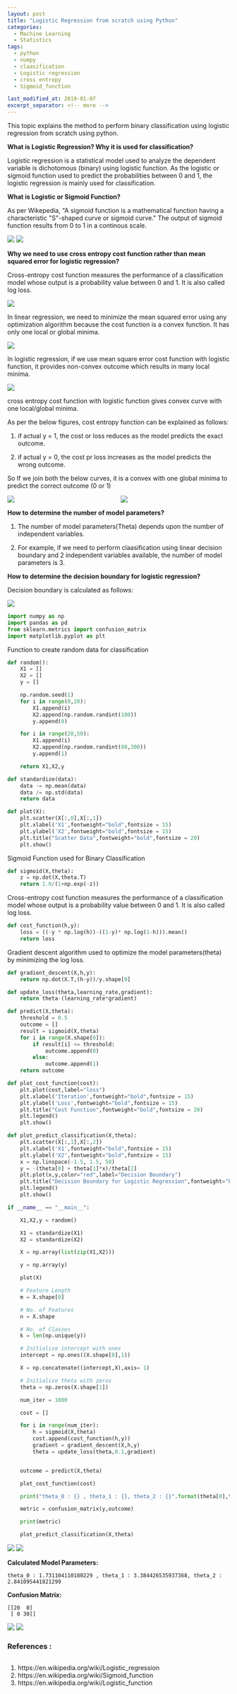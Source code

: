 ```yaml
---
layout: post
title: "Logistic Regression from scratch using Python"
categories:
  - Machine Learning
  - Statistics
tags:
  - python
  - numpy
  - claasification
  - Logistic regression
  - cross entropy
  - Sigmoid_function

last_modified_at: 2019-01-07
excerpt_separator: <!-- more -->
---
```


This topic explains the method to perform binary classification using logistic regression from scratch using python.

<!-- more -->


<b>What is Logistic Regression? Why it is used for classification?</b>

Logistic regression is a statistical model used to analyze the dependent variable is dichotomous (binary) using logistic function.
As the logistic or sigmoid function used to predict the probabilities between 0 and 1, the logistic regression is mainly used for classification.

<b>What is Logistic or Sigmoid Function?</b>

As per Wikepedia, "A sigmoid function is a mathematical function having a characteristic "S"-shaped curve or sigmoid curve." The output of sigmoid function results from 0 to 1 in a continous scale.

   <img src="/images/sigmoid.png">

   <img src="/images/sigmoid_Formula.png">

<b>Why we need to use cross entropy cost function rather than mean squared error for logistic regression?</b>

Cross-entropy cost function measures the performance of a classification model whose output is a probability value between 0 and 1. It is also called log loss.

   <img src="/images/cross_entropy.png">

In linear regression, we need to minimize the mean squared error using any optimization algorithm because the cost function is a convex function. It has only one local or global minima.

   <img src="/images/convex.png">

In logistic regression, if we use mean square error cost function with logistic function, it provides non-convex outcome which results in many local minima.

   <img src="/images/Non_convex.png">

cross entropy cost function with logistic function gives convex curve with one local/global minima.

As per the below figures, cost entropy function can be explained as follows:

1) if actual y = 1, the cost or loss reduces as the model predicts the exact outcome.

2) if actual y = 0, the cost pr loss increases as the model predicts the wrong outcome.

So If we join both the below curves, it is a convex with one global minima to predict the correct outcome (0 or 1)

<div style="display:flex">
     <div style="flex:1;padding-right:5px;">
          <img src="/images/left_convex.png">
     </div>
     <div style="flex:1;padding-left:5px;">
          <img src="/images/right_convex.png">
     </div>
</div>

<b>How to determine the number of model parameters?</b>

1) The number of model parameters(Theta) depends upon the number of independent variables.

2) For example, if we need to perform claasification using linear decision boundary and 2 independent variables available, the number of model parameters is 3.

<b>How to determine the decision boundary for logistic regression?</b>

Decision boundary is calculated as follows:

<img src="/images/decision_boundary_eq.png">

```python
import numpy as np
import pandas as pd
from sklearn.metrics import confusion_matrix
import matplotlib.pyplot as plt
```

Function to create random data for classification


```python
def random():
    X1 = []
    X2 = []
    y = []

    np.random.seed(1)
    for i in range(0,20):
        X1.append(i)
        X2.append(np.random.randint(100))
        y.append(0)

    for i in range(20,50):
        X1.append(i)
        X2.append(np.random.randint(80,300))
        y.append(1)

    return X1,X2,y

```


```python
def standardize(data):
    data -= np.mean(data)
    data /= np.std(data)
    return data
```


```python
def plot(X):
    plt.scatter(X[:,0],X[:,1])
    plt.xlabel('X1',fontweight="bold",fontsize = 15)
    plt.ylabel('X2',fontweight="bold",fontsize = 15)
    plt.title("Scatter Data",fontweight="bold",fontsize = 20)
    plt.show()
```

Sigmoid Function used for Binary Classification


```python
def sigmoid(X,theta):
    z = np.dot(X,theta.T)
    return 1.0/(1+np.exp(-z))
```

Cross-entropy cost function measures the performance of a classification model whose output is a probability value between 0 and 1. It is also called log loss.


```python
def cost_function(h,y):
    loss = ((-y * np.log(h))-((1-y)* np.log(1-h))).mean()
    return loss
```

Gradient descent algorithm used to optimize the model parameters(theta) by minimizing the log loss.


```python
def gradient_descent(X,h,y):
    return np.dot(X.T,(h-y))/y.shape[0]
```


```python
def update_loss(theta,learning_rate,gradient):
    return theta-(learning_rate*gradient)
```


```python
def predict(X,theta):
    threshold = 0.5
    outcome = []
    result = sigmoid(X,theta)
    for i in range(X.shape[0]):
        if result[i] <= threshold:
            outcome.append(0)
        else:
            outcome.append(1)
    return outcome
```


```python
def plot_cost_function(cost):
    plt.plot(cost,label="loss")
    plt.xlabel('Iteration',fontweight="bold",fontsize = 15)
    plt.ylabel('Loss',fontweight="bold",fontsize = 15)
    plt.title("Cost Function",fontweight="bold",fontsize = 20)
    plt.legend()
    plt.show()
```


```python
def plot_predict_classification(X,theta):
    plt.scatter(X[:,1],X[:,2])
    plt.xlabel('X1',fontweight="bold",fontsize = 15)
    plt.ylabel('X2',fontweight="bold",fontsize = 15)
    x = np.linspace(-1.5, 1.5, 50)
    y = -(theta[0] + theta[1]*x)/theta[2]
    plt.plot(x,y,color="red",label="Decision Boundary")
    plt.title("Decision Boundary for Logistic Regression",fontweight="bold",fontsize = 20)
    plt.legend()
    plt.show()
```


```python
if __name__ == "__main__":

    X1,X2,y = random()

    X1 = standardize(X1)
    X2 = standardize(X2)

    X = np.array(list(zip(X1,X2)))

    y = np.array(y)

    plot(X)

    # Feature Length
    m = X.shape[0]

    # No. of Features
    n = X.shape

    # No. of Classes
    k = len(np.unique(y))

    # Initialize intercept with ones
    intercept = np.ones((X.shape[0],1))

    X = np.concatenate((intercept,X),axis= 1)

    # Initialize theta with zeros
    theta = np.zeros(X.shape[1])

    num_iter = 1000

    cost = []

    for i in range(num_iter):
        h = sigmoid(X,theta)
        cost.append(cost_function(h,y))
        gradient = gradient_descent(X,h,y)
        theta = update_loss(theta,0.1,gradient)


    outcome = predict(X,theta)

    plot_cost_function(cost)

    print("theta_0 : {} , theta_1 : {}, theta_2 : {}".format(theta[0],theta[1],theta[2]))

    metric = confusion_matrix(y,outcome)

    print(metric)

    plot_predict_classification(X,theta)
```

<img src="/images/output_21_0.png">


<img src="/images/output_21_1.png">

<b>Calculated Model Parameters:</b>

    theta_0 : 1.731104110180229 , theta_1 : 3.384426535937368, theta_2 : 2.841095441821299

<b>Confusion Matrix:</b>

    [[20  0]
     [ 0 30]]

<img src="/images/confusion_matrix_binary_class.png">

<img src="/images/output_21_3.png">

### References :

<div style="overflow-x:auto;">
  <ol>
    <li> https://en.wikipedia.org/wiki/Logistic_regression </li>
    <li> https://en.wikipedia.org/wiki/Sigmoid_function </li>
    <li> https://en.wikipedia.org/wiki/Logistic_function </li>
  </ol>
</div>
